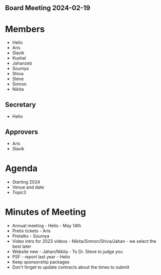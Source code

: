Board Meeting 2024-02-19
------------------------

# Members
* Helio
* Aris
* Slavik
* Kushal
* Jahanzeb
* Soumya
* Shiva
* Steve
* Simron
* Nikita

## Secretary
* Helio

## Approvers
* Aris
* Slavik

# Agenda
* Starting 2024
* Venue and date
* Topic3

# Minutes of Meeting
* Annual meeting - Helio - May 14th
* Pretix tickets - Aris
* Pretalks - Soumya
* Video intro for 2023 videos - Nikita/Simron/Shiva/Jahan - we select the best later
* Website new - Jahan/Nikita - To Dr. Steve to judge you
* PSF - report last year - Helio
* Keep sponsorship packages
* Don't forget to update contracts about the times to submit 
